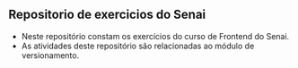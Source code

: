 ## Repositorio de exercicios do Senai

* Neste repositório constam os exercícios do curso de Frontend do Senai.
* As atividades deste repositório são relacionadas ao módulo de versionamento.
